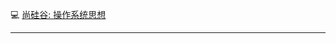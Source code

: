 :computer: [尚硅谷: 操作系统思想](https://www.bilibili.com/video/BV1b34y1H7YJ/?spm_id_from=333.999.0.0&vd_source=c6866d088ad067762877e4b6b23ab9df)

---